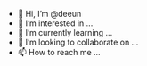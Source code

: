 - 👋 Hi, I’m @deeun
- 👀 I’m interested in ...
- 🌱 I’m currently learning ...
- 💞️ I’m looking to collaborate on ...
- 📫 How to reach me ...

<!---
deeun/deeun is a ✨ special ✨ repository because its `README.md` (this file) appears on your GitHub profile.
You can click the Preview link to take a look at your changes.
--->
